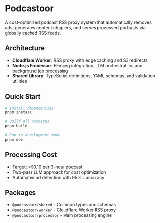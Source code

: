 # Podcastoor

A cost-optimized podcast RSS proxy system that automatically removes ads, generates content chapters, and serves processed podcasts via globally cached RSS feeds.

## Architecture

- **Cloudflare Worker**: RSS proxy with edge caching and S3 redirects
- **Node.js Processor**: FFmpeg integration, LLM orchestration, and background job processing
- **Shared Library**: TypeScript definitions, YAML schemas, and validation utilities

## Quick Start

```bash
# Install dependencies
pnpm install

# Build all packages
pnpm build

# Run in development mode
pnpm dev
```

## Processing Cost

- Target: <$0.10 per 3-hour podcast
- Two-pass LLM approach for cost optimization
- Automated ad detection with 95%+ accuracy

## Packages

- `@podcastoor/shared` - Common types and schemas
- `@podcastoor/worker` - Cloudflare Worker RSS proxy
- `@podcastoor/processor` - Main processing engine